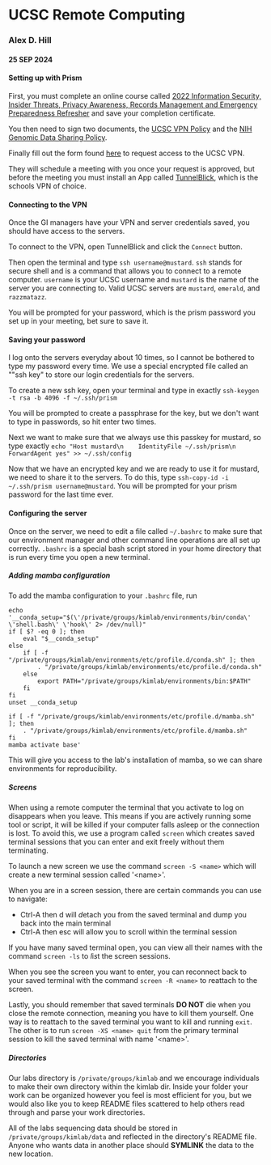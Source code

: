 # UCSC Remote Computing
### Alex D. Hill
#### 25 SEP 2024

#### Setting up with Prism

First, you must complete an online course called [2022 Information Security, Insider Threats, Privacy Awareness, Records Management and Emergency Preparedness Refresher](https://irtsectraining.nih.gov/public.aspx) and save your completion certificate.

You then need to sign two documents, the [UCSC VPN Policy](https://giwiki.gi.ucsc.edu/images/c/cb/GI_VPN_Policy.pdf) and the [NIH Genomic Data Sharing Policy](https://giwiki.gi.ucsc.edu/images/1/1b/NIH_GDS_Policy.pdf).

Finally fill out the form found [here](https://app.smartsheet.com/b/form/a76dbd90ba0240ab9ea9d39b390586ce) to request access to the UCSC VPN.

They will schedule a meeting with you once your request is approved, but before the meeting you must install an App called [TunnelBlick](https://tunnelblick.net/downloads.html), which is the schools VPN of choice.

#### Connecting to the VPN

Once the GI managers have your VPN and server credentials saved, you should have access to the servers.

To connect to the VPN, open TunnelBlick and click the `Connect` button.

Then open the terminal and type `ssh username@mustard`. `ssh` stands for secure shell and is a command that allows you to connect to a remote computer. `username` is your UCSC username and `mustard` is the name of the server you are connecting to. Valid UCSC servers are `mustard`, `emerald`, and `razzmatazz`.

You will be prompted for your password, which is the prism password you set up in your meeting, bet sure to save it.

#### Saving your password

I log onto the servers everyday about 10 times, so I cannot be bothered to type my password every time. We use a special encrypted file called an ""ssh key" to store our login credentials for the servers.

To create a new ssh key, open your terminal and type in exactly `ssh-keygen -t rsa -b 4096 -f ~/.ssh/prism`

You will be prompted to create a passphrase for the key, but we don't want to type in passwords, so hit enter two times.

Next we want to make sure that we always use this passkey for mustard, so type exactly `echo "Host mustard\n    IdentityFile ~/.ssh/prism\n    ForwardAgent yes" >> ~/.ssh/config`

Now that we have an encrypted key and we are ready to use it for mustard, we need to share it to the servers. To do this, type `ssh-copy-id -i ~/.ssh/prism username@mustard`. You will be prompted for your prism password for the last time ever.

#### Configuring the server

Once on the server, we need to edit a file called `~/.bashrc` to make sure that our environment manager and other command line operations are all set up correctly. `.bashrc` is a special bash script stored in your home directory that is run every time you open a new terminal. 

##### Adding mamba configuration

To add the mamba configuration to your `.bashrc` file, run
```
echo '__conda_setup="$(\'/private/groups/kimlab/environments/bin/conda\' \'shell.bash\' \'hook\' 2> /dev/null)"
if [ $? -eq 0 ]; then
    eval "$__conda_setup"
else
    if [ -f "/private/groups/kimlab/environments/etc/profile.d/conda.sh" ]; then
        . "/private/groups/kimlab/environments/etc/profile.d/conda.sh"
    else
        export PATH="/private/groups/kimlab/environments/bin:$PATH"
    fi
fi
unset __conda_setup

if [ -f "/private/groups/kimlab/environments/etc/profile.d/mamba.sh" ]; then
    . "/private/groups/kimlab/environments/etc/profile.d/mamba.sh"
fi
mamba activate base'
```

This will give you access to the lab's installation of mamba, so we can share environments for reproducibility.


##### Screens

When using a remote computer the terminal that you activate to log on disappears when you leave. This means if you are actively running some tool or script, it will be killed if your computer falls asleep or the connection is lost. To avoid this, we use a program called `screen` which creates saved terminal sessions that you can enter and exit freely without them terminating.

To launch a new screen we use the command `screen -S <name>` which will create a new terminal session called '\<name>'.

When you are in a screen session, there are certain commands you can use to navigate:
  - Ctrl-A then d will *d*etach you from the saved terminal and dump you back into the main terminal
  - Ctrl-A then esc will allow you to scroll within the terminal session

If you have many saved terminal open, you can view all their names with the command `screen -ls` to *l*i*s*t the screen sessions.

When you see the screen you want to enter, you can reconnect back to your saved terminal with the command `screen -R <name>` to *r*eattach to the screen.

Lastly, you should remember that saved terminals **DO NOT** die when you close the remote connection, meaning you have to kill them yourself. One way is to reattach to the saved terminal you want to kill and running `exit`. The other is to run `screen -XS <name> quit` from the primary terminal session to kill the saved terminal with name '\<name>'.

##### Directories

Our labs directory is `/private/groups/kimlab` and we encourage individuals to make their own directory within the kimlab dir. Inside your folder your work can be organized however you feel is most efficient for you, but we would also like you to keep README files scattered to help others read through and parse your work directories.

All of the labs sequencing data should be stored in `/private/groups/kimlab/data` and reflected in the directory's README file. Anyone who wants data in another place should **SYMLINK** the data to the new location.

